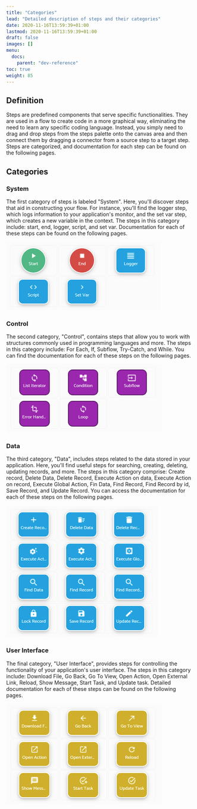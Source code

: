 ```yaml
---
title: "Categories"
lead: "Detailed description of steps and their categories"
date: 2020-11-16T13:59:39+01:00
lastmod: 2020-11-16T13:59:39+01:00
draft: false
images: []
menu:
  docs:
    parent: "dev-reference"
toc: true
weight: 85
---
```


## **Definition**

Steps are predefined components that serve specific functionalities. They are used in a flow to create code in a more graphical way, eliminating the need to learn any specific coding language. Instead, you simply need to drag and drop steps from the steps palette onto the canvas area and then connect them by dragging a connector from a source step to a target step. Steps are categorized, and documentation for each step can be found on the following pages.

## **Categories**

### System

The first category of steps is labeled "System". Here, you'll discover steps that aid in constructing your flow. For instance, you'll find the logger step, which logs information to your application's monitor, and the set var step, which creates a new variable in the context. The steps in this category include: start, end, logger, script, and set var. Documentation for each of these steps can be found on the following pages.

![System Steps](/images/vendor/flows/system_steps.png)

### Control

The second category, "Control", contains steps that allow you to work with structures commonly used in programming languages and more. The steps in this category include: For Each, If, Subflow, Try-Catch, and While. You can find the documentation for each of these steps on the following pages.

![Control Steps](/images/vendor/flows/control_steps.png)

### Data

The third category, "Data", includes steps related to the data stored in your application. Here, you'll find useful steps for searching, creating, deleting, updating records, and more. The steps in this category comprise: Create record, Delete Data, Delete Record, Execute Action on data, Execute Action on record, Execute Global Action, Fin Data, Find Record, Find Record by id, Save Record, and Update Record. You can access the documentation for each of these steps on the following pages.

![Data Steps](/images/vendor/flows/data_steps.png)

### User Interface

The final category, "User Interface", provides steps for controlling the functionality of your application's user interface. The steps in this category include: Download File, Go Back, Go To View, Open Action, Open External Link, Reload, Show Message, Start Task, and Update task. Detailed documentation for each of these steps can be found on the following pages.

![UI Steps](/images/vendor/flows/ui_steps.png)

